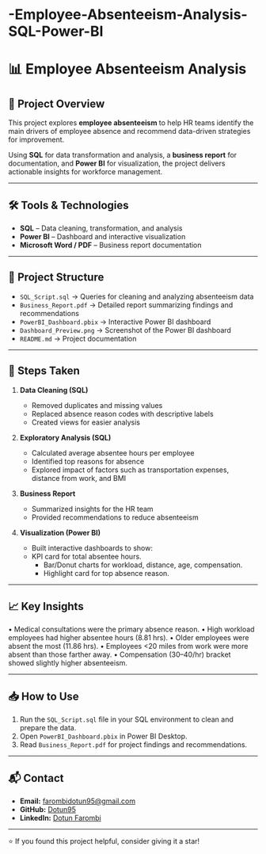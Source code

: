 # -Employee-Absenteeism-Analysis-SQL-Power-BI

# 📊 Employee Absenteeism Analysis

## 🔎 Project Overview
This project explores **employee absenteeism** to help HR teams identify the main drivers of employee absence and recommend data-driven strategies for improvement.  

Using **SQL** for data transformation and analysis, a **business report** for documentation, and **Power BI** for visualization, the project delivers actionable insights for workforce management.

---

## 🛠 Tools & Technologies
- **SQL** – Data cleaning, transformation, and analysis  
- **Power BI** – Dashboard and interactive visualization  
- **Microsoft Word / PDF** – Business report documentation  

---

## 📂 Project Structure
- `SQL_Script.sql` → Queries for cleaning and analyzing absenteeism data  
- `Business_Report.pdf` → Detailed report summarizing findings and recommendations  
- `PowerBI_Dashboard.pbix` → Interactive Power BI dashboard  
- `Dashboard_Preview.png` → Screenshot of the Power BI dashboard  
- `README.md` → Project documentation  


---

## 🚀 Steps Taken
1. **Data Cleaning (SQL)**  
   - Removed duplicates and missing values  
   - Replaced absence reason codes with descriptive labels  
   - Created views for easier analysis  

2. **Exploratory Analysis (SQL)**  
   - Calculated average absentee hours per employee  
   - Identified top reasons for absence  
   - Explored impact of factors such as transportation expenses, distance from work, and BMI  

3. **Business Report**  
   - Summarized insights for the HR team  
   - Provided recommendations to reduce absenteeism  

4. **Visualization (Power BI)**  
   - Built interactive dashboards to show:  
   - KPI card for total absentee hours.
	 - Bar/Donut charts for workload, distance, age, compensation.
	 - Highlight card for top absence reason.


---

## 📈 Key Insights
•	Medical consultations were the primary absence reason.
•	High workload employees had higher absentee hours (8.81 hrs).
•	Older employees were absent the most (11.86 hrs).
•	Employees <20 miles from work were more absent than those farther away.
•	Compensation ($30–$40/hr) bracket showed slightly higher absenteeism.


---

## 📥 How to Use
1. Run the `SQL_Script.sql` file in your SQL environment to clean and prepare the data.  
2. Open `PowerBI_Dashboard.pbix` in Power BI Desktop.  
3. Read `Business_Report.pdf` for project findings and recommendations.  

---

## 📬 Contact
- **Email:** farombidotun95@gmail.com  
- **GitHub:** [Dotun95](https://github.com/Dotun95)  
- **LinkedIn:** [Dotun Farombi](https://www.linkedin.com/in/dotun-farombi-a09b762b4)  

---

⭐ If you found this project helpful, consider giving it a star!

